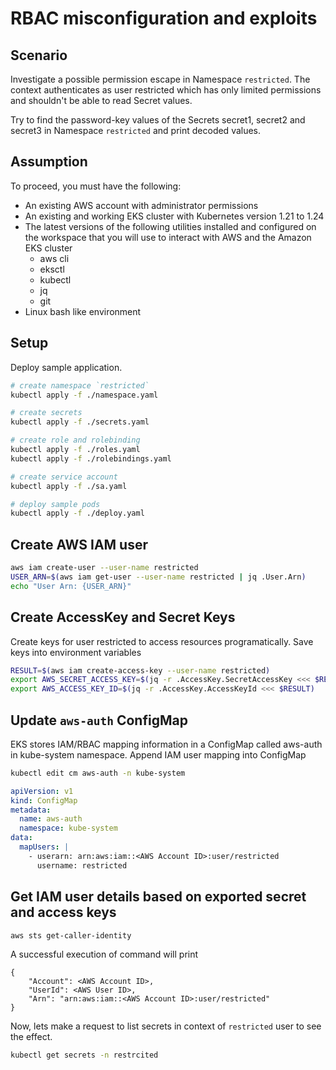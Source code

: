 # RBAC misconfiguration and exploits

## Scenario

Investigate a possible permission escape in Namespace `restricted`. The context authenticates as user restricted which has only limited permissions and shouldn't be able to read Secret values.

Try to find the password-key values of the Secrets secret1, secret2 and secret3 in Namespace `restricted` and print decoded values.

## Assumption

To proceed, you must have the following:

- An existing AWS account with administrator permissions
- An existing and working EKS cluster with Kubernetes version 1.21 to 1.24
- The latest versions of the following utilities installed and configured on the workspace that you will use to interact with AWS and the Amazon EKS cluster
  - aws cli
  - eksctl
  - kubectl
  - jq
  - git
- Linux bash like environment


## Setup

Deploy sample application. 

```bash
# create namespace `restricted`
kubectl apply -f ./namespace.yaml

# create secrets
kubectl apply -f ./secrets.yaml

# create role and rolebinding
kubectl apply -f ./roles.yaml
kubectl apply -f ./rolebindings.yaml

# create service account
kubectl apply -f ./sa.yaml

# deploy sample pods
kubectl apply -f ./deploy.yaml
```

## Create AWS IAM user

```bash
aws iam create-user --user-name restricted
USER_ARN=$(aws iam get-user --user-name restricted | jq .User.Arn)
echo "User Arn: {USER_ARN}"
```

## Create AccessKey and Secret Keys

Create keys for user restricted to access resources programatically. Save keys into environment variables

```bash
RESULT=$(aws iam create-access-key --user-name restricted)
export AWS_SECRET_ACCESS_KEY=$(jq -r .AccessKey.SecretAccessKey <<< $RESULT)
export AWS_ACCESS_KEY_ID=$(jq -r .AccessKey.AccessKeyId <<< $RESULT)
```

## Update `aws-auth` ConfigMap

EKS stores IAM/RBAC mapping information in a ConfigMap called aws-auth in kube-system namespace. Append IAM user mapping into ConfigMap

```bash
kubectl edit cm aws-auth -n kube-system
```

```yaml
apiVersion: v1
kind: ConfigMap
metadata:
  name: aws-auth
  namespace: kube-system
data:
  mapUsers: |
    - userarn: arn:aws:iam::<AWS Account ID>:user/restricted
      username: restricted
```

## Get IAM user details based on exported secret and access keys

```bash
aws sts get-caller-identity
```

A successful execution of command will print

```text
{
    "Account": <AWS Account ID>,
    "UserId": <AWS User ID>,
    "Arn": "arn:aws:iam::<AWS Account ID>:user/restricted"
}

```

Now, lets make a request to list secrets in context of `restricted` user to see the effect.

```bash
kubectl get secrets -n restrcited
```

